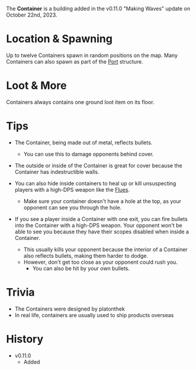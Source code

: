 The **Container** is a building added in the v0.11.0 "Making Waves" update on October 22nd, 2023. 

# Location & Spawning

Up to twelve Containers spawn in random positions on the map. Many Containers can also spawn as part of the [Port](/buildings/port) structure.

# Loot & More

Containers always contains one ground loot item on its floor.

# Tips

- The Container, being made out of metal, reflects bullets.
  - You can use this to damage opponents behind cover.
- The outside or inside of the Container is great for cover because the Container has indestructible walls.
- You can also hide inside containers to heal up or kill unsuspecting players with a high-DPS weapon like the [Flues](/weapons/guns/flues). 
  - Make sure your container doesn't have a hole at the top, as your opponent can see you through the hole.

- If you see a player inside a Container with one exit, you can fire bullets into the Container with a high-DPS weapon. Your opponent won't be able to see you because they have their scopes disabled when inside a Container.
  - This usually kills your opponent because the interior of a Container also reflects bullets, making them harder to dodge.
  - However, don't get too close as your opponent could rush you.
    - You can also be hit by your own bullets.
# Trivia

- The Containers were designed by platonthek
- In real life, containers are usually used to ship products overseas
# History

- v0.11.0
  - Added